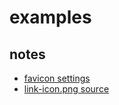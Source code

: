 # examples

## notes

- [favicon settings](https://favicon.io/favicon-generator/?t=dp&ff=Arimo&fs=110&fc=%23005&b=rounded&bc=%235AF)
- [link-icon.png source](http://endlessicons.com/free-icons/link-icon/)
